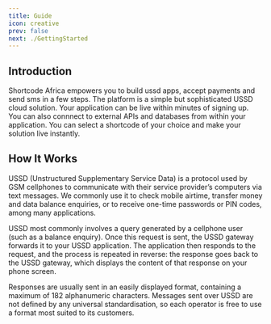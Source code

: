 ```yaml
---
title: Guide
icon: creative
prev: false
next: ./GettingStarted
---
```


## Introduction

Shortcode Africa empowers you to build ussd apps, accept payments and send sms in a few steps. The platform is a simple but sophisticated USSD cloud solution. Your application can be live within minutes of signing up.
You can also connnect to external APIs and databases from within your application. You can select a shortcode of your choice and make your solution live instantly.

## How It Works

USSD (Unstructured Supplementary Service Data) is a protocol used by GSM cellphones to communicate with their service provider’s computers via text messages. We commonly use it to check mobile airtime, transfer money and data balance enquiries, or to receive one-time passwords or PIN codes, among many applications.

USSD most commonly involves a query generated by a cellphone user (such as a balance enquiry). Once this request is sent, the USSD gateway forwards it to your USSD application. The application then responds to the request, and the process is repeated in reverse: the response goes back to the USSD gateway, which displays the content of that response on your phone screen.

Responses are usually sent in an easily displayed format, containing a maximum of 182 alphanumeric characters.
Messages sent over USSD are not defined by any universal standardisation,
so each operator is free to use a format most suited to its customers.
